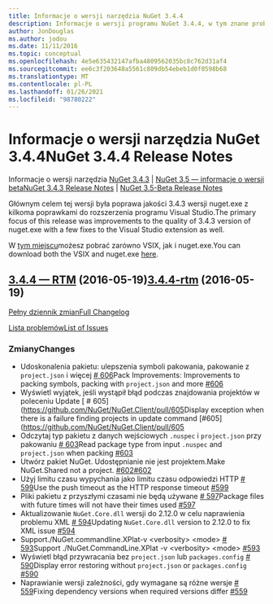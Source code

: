 ```yaml
---
title: Informacje o wersji narzędzia NuGet 3.4.4
description: Informacje o wersji programu NuGet 3.4.4, w tym znane problemy, poprawki błędów, dodane funkcje i DCR.
author: JonDouglas
ms.author: jodou
ms.date: 11/11/2016
ms.topic: conceptual
ms.openlocfilehash: 4e5e635432147afba4809562035bc8c762d31af4
ms.sourcegitcommit: ee6c3f203648a5561c809db54ebeb1d0f0598b68
ms.translationtype: MT
ms.contentlocale: pl-PL
ms.lasthandoff: 01/26/2021
ms.locfileid: "98780222"
---
```

# <a name="nuget-344-release-notes"></a><span data-ttu-id="2b12c-103">Informacje o wersji narzędzia NuGet 3.4.4</span><span class="sxs-lookup"><span data-stu-id="2b12c-103">NuGet 3.4.4 Release Notes</span></span>

<span data-ttu-id="2b12c-104">Informacje o wersji narzędzia [NuGet 3.4.3](../release-notes/nuget-3.4.3.md)  |  [NuGet 3,5 — informacje o wersji beta](../release-notes/nuget-3.5-Beta.md)</span><span class="sxs-lookup"><span data-stu-id="2b12c-104">[NuGet 3.4.3 Release Notes](../release-notes/nuget-3.4.3.md) | [NuGet 3.5-Beta Release Notes](../release-notes/nuget-3.5-Beta.md)</span></span>

<span data-ttu-id="2b12c-105">Głównym celem tej wersji była poprawa jakości 3.4.3 wersji nuget.exe z kilkoma poprawkami do rozszerzenia programu Visual Studio.</span><span class="sxs-lookup"><span data-stu-id="2b12c-105">The primary focus of this release was improvements to the quality of 3.4.3 version of nuget.exe with a few fixes to the Visual Studio extension as well.</span></span>

<span data-ttu-id="2b12c-106">W [tym miejscu](https://dist.nuget.org/index.html)możesz pobrać zarówno VSIX, jak i nuget.exe.</span><span class="sxs-lookup"><span data-stu-id="2b12c-106">You can download both the VSIX and nuget.exe [here](https://dist.nuget.org/index.html).</span></span>

## <a name="344-rtm-2016-05-19"></a><span data-ttu-id="2b12c-107">[3.4.4 — RTM](https://github.com/NuGet/NuGet.Client/tree/3.4.4-rtm) (2016-05-19)</span><span class="sxs-lookup"><span data-stu-id="2b12c-107">[3.4.4-rtm](https://github.com/NuGet/NuGet.Client/tree/3.4.4-rtm) (2016-05-19)</span></span>

[<span data-ttu-id="2b12c-108">Pełny dziennik zmian</span><span class="sxs-lookup"><span data-stu-id="2b12c-108">Full Changelog</span></span>](https://github.com/NuGet/NuGet.Client/compare/3.5.0-beta-final...3.4.4-rtm)

[<span data-ttu-id="2b12c-109">Lista problemów</span><span class="sxs-lookup"><span data-stu-id="2b12c-109">List of Issues</span></span>](https://github.com/NuGet/Home/issues?q=is%3Aissue+milestone%3A3.4.4+is%3Aclosed)

### <a name="changes"></a><span data-ttu-id="2b12c-110">Zmiany</span><span class="sxs-lookup"><span data-stu-id="2b12c-110">Changes</span></span>

- <span data-ttu-id="2b12c-111">Udoskonalenia pakietu: ulepszenia symboli pakowania, pakowanie z `project.json` i więcej [ \# 606](https://github.com/NuGet/NuGet.Client/pull/606)</span><span class="sxs-lookup"><span data-stu-id="2b12c-111">Pack Improvements: Improvements to packing symbols, packing with `project.json` and more [\#606](https://github.com/NuGet/NuGet.Client/pull/606)</span></span>
- <span data-ttu-id="2b12c-112">Wyświetl wyjątek, jeśli wystąpił błąd podczas znajdowania projektów w poleceniu Update [ \# 605] (https://github.com/NuGet/NuGet.Client/pull/605</span><span class="sxs-lookup"><span data-stu-id="2b12c-112">Display exception when there is a failure finding projects in update command [\#605](https://github.com/NuGet/NuGet.Client/pull/605</span></span>
- <span data-ttu-id="2b12c-113">Odczytaj typ pakietu z danych wejściowych `.nuspec` i `project.json` przy pakowaniu [ \# 603](https://github.com/NuGet/NuGet.Client/pull/603)</span><span class="sxs-lookup"><span data-stu-id="2b12c-113">Read package type from input `.nuspec` and `project.json` when packing [\#603](https://github.com/NuGet/NuGet.Client/pull/603)</span></span>
- <span data-ttu-id="2b12c-114">Utwórz pakiet NuGet. Udostępnianie nie jest projektem.</span><span class="sxs-lookup"><span data-stu-id="2b12c-114">Make NuGet.Shared not a project.</span></span> [<span data-ttu-id="2b12c-115">\#602</span><span class="sxs-lookup"><span data-stu-id="2b12c-115">\#602</span></span>](https://github.com/NuGet/NuGet.Client/pull/602)
- <span data-ttu-id="2b12c-116">Użyj limitu czasu wypychania jako limitu czasu odpowiedzi HTTP [ \# 599](https://github.com/NuGet/NuGet.Client/pull/599)</span><span class="sxs-lookup"><span data-stu-id="2b12c-116">Use the push timeout as the HTTP response timeout [\#599](https://github.com/NuGet/NuGet.Client/pull/599)</span></span>
- <span data-ttu-id="2b12c-117">Pliki pakietu z przyszłymi czasami nie będą używane [ \# 597](https://github.com/NuGet/NuGet.Client/pull/597)</span><span class="sxs-lookup"><span data-stu-id="2b12c-117">Package files with future times will not have their times used [\#597](https://github.com/NuGet/NuGet.Client/pull/597)</span></span>
- <span data-ttu-id="2b12c-118">Aktualizowanie `NuGet.Core.dll` wersji do 2.12.0 w celu naprawienia problemu XML [ \# 594](https://github.com/NuGet/NuGet.Client/pull/594)</span><span class="sxs-lookup"><span data-stu-id="2b12c-118">Updating `NuGet.Core.dll` version to 2.12.0 to fix XML issue [\#594](https://github.com/NuGet/NuGet.Client/pull/594)</span></span>
- <span data-ttu-id="2b12c-119">Support./NuGet.commandline.XPlat-v \<verbosity\> \<mode\> [ \# 593](https://github.com/NuGet/NuGet.Client/pull/593)</span><span class="sxs-lookup"><span data-stu-id="2b12c-119">Support ./NuGet.CommandLine.XPlat -v \<verbosity\> \<mode\> [\#593](https://github.com/NuGet/NuGet.Client/pull/593)</span></span>
- <span data-ttu-id="2b12c-120">Wyświetl błąd przywracania bez `project.json` lub `packages.config` [ \# 590](https://github.com/NuGet/NuGet.Client/pull/590)</span><span class="sxs-lookup"><span data-stu-id="2b12c-120">Display error restoring without `project.json` or `packages.config` [\#590](https://github.com/NuGet/NuGet.Client/pull/590)</span></span>
- <span data-ttu-id="2b12c-121">Naprawianie wersji zależności, gdy wymagane są różne wersje [ \# 559](https://github.com/NuGet/NuGet.Client/pull/559)</span><span class="sxs-lookup"><span data-stu-id="2b12c-121">Fixing dependency versions when required versions differ [\#559](https://github.com/NuGet/NuGet.Client/pull/559)</span></span>